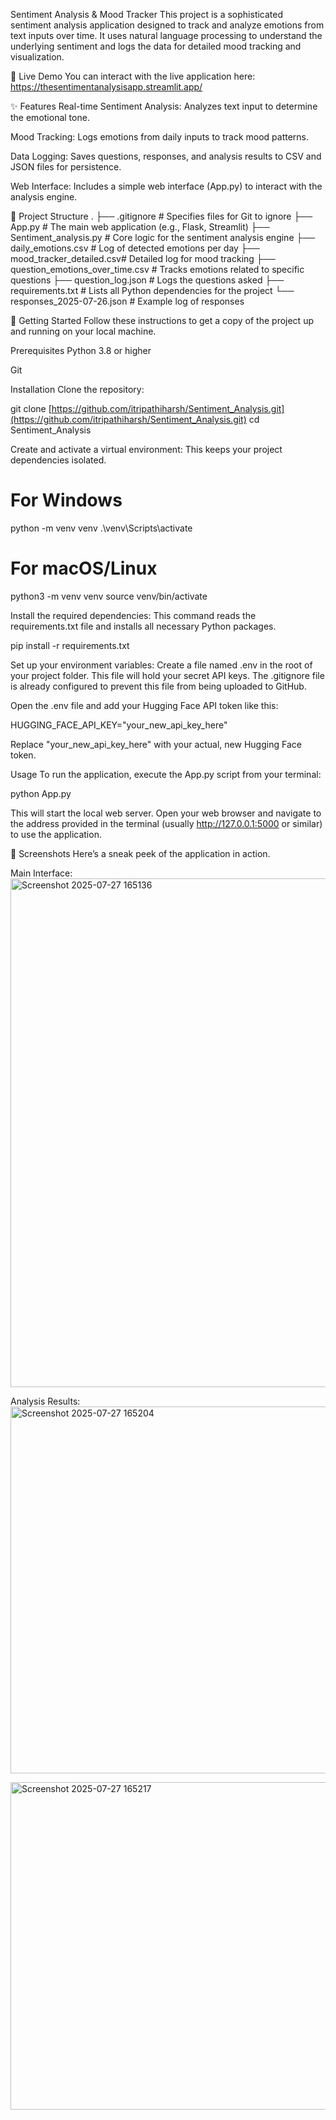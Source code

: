 Sentiment Analysis & Mood Tracker
This project is a sophisticated sentiment analysis application designed to track and analyze emotions from text inputs over time. It uses natural language processing to understand the underlying sentiment and logs the data for detailed mood tracking and visualization.

🔴 Live Demo
You can interact with the live application here: https://thesentimentanalysisapp.streamlit.app/

✨ Features
Real-time Sentiment Analysis: Analyzes text input to determine the emotional tone.

Mood Tracking: Logs emotions from daily inputs to track mood patterns.

Data Logging: Saves questions, responses, and analysis results to CSV and JSON files for persistence.

Web Interface: Includes a simple web interface (App.py) to interact with the analysis engine.

📂 Project Structure
.
├── .gitignore               # Specifies files for Git to ignore
├── App.py                   # The main web application (e.g., Flask, Streamlit)
├── Sentiment_analysis.py    # Core logic for the sentiment analysis engine
├── daily_emotions.csv       # Log of detected emotions per day
├── mood_tracker_detailed.csv# Detailed log for mood tracking
├── question_emotions_over_time.csv # Tracks emotions related to specific questions
├── question_log.json        # Logs the questions asked
├── requirements.txt         # Lists all Python dependencies for the project
└── responses_2025-07-26.json # Example log of responses

🚀 Getting Started
Follow these instructions to get a copy of the project up and running on your local machine.

Prerequisites
Python 3.8 or higher

Git

Installation
Clone the repository:

git clone [https://github.com/itripathiharsh/Sentiment_Analysis.git](https://github.com/itripathiharsh/Sentiment_Analysis.git)
cd Sentiment_Analysis

Create and activate a virtual environment:
This keeps your project dependencies isolated.

# For Windows
python -m venv venv
.\venv\Scripts\activate

# For macOS/Linux
python3 -m venv venv
source venv/bin/activate

Install the required dependencies:
This command reads the requirements.txt file and installs all necessary Python packages.

pip install -r requirements.txt

Set up your environment variables:
Create a file named .env in the root of your project folder. This file will hold your secret API keys. The .gitignore file is already configured to prevent this file from being uploaded to GitHub.

Open the .env file and add your Hugging Face API token like this:

HUGGING_FACE_API_KEY="your_new_api_key_here"

Replace "your_new_api_key_here" with your actual, new Hugging Face token.

Usage
To run the application, execute the App.py script from your terminal:

python App.py

This will start the local web server. Open your web browser and navigate to the address provided in the terminal (usually http://127.0.0.1:5000 or similar) to use the application.

📸 Screenshots
Here’s a sneak peek of the application in action.

Main Interface: <img width="1230" height="814" alt="Screenshot 2025-07-27 165136" src="https://github.com/user-attachments/assets/6278b8cc-8a06-4122-a9ae-c104d993648c" />

Analysis Results: <img width="1087" height="587" alt="Screenshot 2025-07-27 165204" src="https://github.com/user-attachments/assets/75b4ea8c-ce53-4243-8f11-f939cebd424a" />

<img width="1217" height="524" alt="Screenshot 2025-07-27 165217" src="https://github.com/user-attachments/assets/52329a36-1498-4997-8740-60bf40a0180f" />


